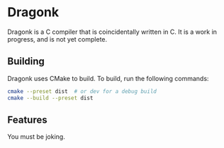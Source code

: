 # Dragonk

Dragonk is a C compiler that is coincidentally written in C. It is a work in progress, and is not yet complete.

## Building

Dragonk uses CMake to build. To build, run the following commands:

```bash
cmake --preset dist  # or dev for a debug build
cmake --build --preset dist
```

## Features

You must be joking.
